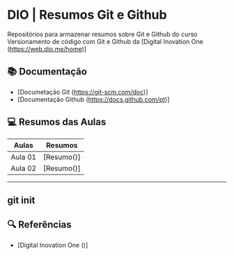# DIO | Resumos Git e Github

Repositórios para armazenar resumos sobre Git e Github do curso Versionamento de código com Git e Github da [Digital Inovation One (https://web.dio.me/home)]

## 📚 Documentação 
- [Documetação Git (https://git-scm.com/doc)]
- [Documentação Github (https://docs.github.com/pt)]

## 💻 Resumos das Aulas 

| Aulas | Resumos |
|------ | ------- |
| Aula 01| [Resumo()] |
| Aula 02| [Resumo()] |

---
git init 
---

## 🔍 Referências 
- [Digital Inovation One ()]
